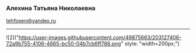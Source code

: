 
### Алехина Татьяна Николаевна
tehfoxen@yandex.ru

***





![2]("https://user-images.githubusercontent.com/49875663/203127406-72a9b755-4106-4665-bc50-04b7cb6ff786.png" style: "width=200px;")
